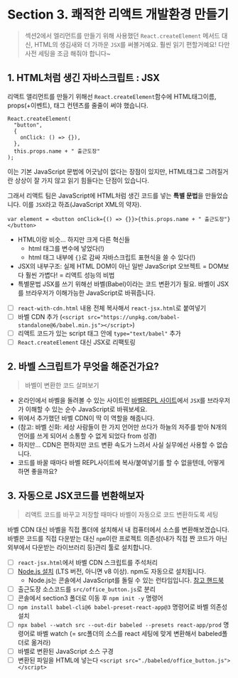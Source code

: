# Section 3. 쾌적한 리액트 개발환경 만들기

> 섹션2에서 엘리먼트를 만들기 위해 사용했던 `React.createElement` 메서드 대신, HTML의 생김새와 더 가까운 `JSX`를 써볼거예요. 훨씬 읽기 편할거예요! 다만 사전 세팅을 조금 해줘야 합니다~

## 1. HTML처럼 생긴 자바스크립트 : JSX

리액트 앨리먼트를 만들기 위해선 `React.createElement`함수에 HTML태그이름, props(+이벤트), 태그 컨텐츠를 줄줄이 써야 했습니다.

```JSX
React.createElement(
  "button",
  {
    onClick: () => {}),
  },
  this.props.name + " 출근도장"
);
```

이는 기본 JavaScript 문법에 어긋남이 없다는 장점이 있지만, HTML태그로 그려질거란 상상이 잘 가지 않고 읽기 힘들다는 단점이 있습니다.

그래서 리액트 팀은 JavaScript에 HTML처럼 생긴 코드를 넣는 **특별 문법**을 만들었습니다. 이를 `JSX`라고 하죠(JavaScript XML의 약자).

```JSX
var element = <button onClick={() => {}}>{this.props.name + " 출근도장"}</button>
```

- HTML이랑 비슷... 하지만 크게 다른 혁신들
  - html 태그를 변수에 넣었다(!)
  - html 태그 내부에 `{}`로 감싸 자바스크립트 표현식을 쓸 수 있다(!)
- JSX의 내부구조: 실제 HTML DOM이 아닌 일반 JavaScript 오브젝트 = DOM보다 훨씬 가볍다! = 리액트 성능의 비법
- 특별문법 JSX를 쓰기 위해선 바벨(Babel)이라는 코드 변환기가 필요. 바벨이 JSX를 브라우저가 이해가능한 JavaScript로 바꿔줍니다.
- [ ] `react-with-cdn.html` 내용 전체 복사해서 `react-jsx.html`로 붙여넣기
- [ ] 바벨 CDN 추가 (`<script src="https://unpkg.com/babel-standalone@6/babel.min.js"></script>`)
- [ ] 리액트 코드가 있는 script 태그 안에 `type="text/babel"` 추가
- [ ] `React.createElement` 대신 JSX로 리팩토링

## 2. 바벨 스크립트가 무엇을 해준건가요?

> 바벨이 변환한 코드 살펴보기

- 온라인에서 바벨을 돌려볼 수 있는 사이트인 [바벨REPL 사이트](https://babeljs.io/repl/#?browsers=defaults%2C%20not%20ie%2011%2C%20not%20ie_mob%2011&build=&builtIns=false&spec=false&loose=false&code_lz=GYVwdgxgLglg9mABAeWMGECmAhEUoIAUADgE5zEDOAlIgN4BQiipmUIpShTziAPACM8BMAD4evRAAlMAG1lx6ZCpQB0YAIYBbTAF8J_APRD8Ccc2oBuBvoYMICSlEQOwUDTDCZSiALyIAEzgIEB03VQBzNgBRWUwwqGwATwBJAMIAcmI8AH1WDWgcgAtvTAyrBgAlTAKoABFkAFlVVjAA725mPlR0LFxTJE0dXwAiQAJxwB7OkcRDUQAaHld3T28GKyA&debug=false&forceAllTransforms=false&shippedProposals=false&circleciRepo=&evaluate=false&fileSize=false&timeTravel=false&sourceType=module&lineWrap=true&presets=react&prettier=false&targets=&version=7.12.12&externalPlugins=)에서 `JSX`를 브라우저가 이해할 수 있는 순수 JavaScript로 바꿔보세요.
- 위에서 추가했던 바벨 CDN이 딱 이 역할을 해줍니다.
- (참고: 바벨 신화: 세상 사람들이 한 가지 언어만 쓰다가 하늘의 저주를 받아 N개의 언어를 쓰게 되어서 소통할 수 없게 되었다 from 성경)
- 하지만... CDN은 편하지만 코드 변환 속도가 느려서 사실 실무에선 사용할 수 없습니다.
- 코드를 바꿀 때마다 바벨 REPL사이트에 복사/붙여넣기를 할 수 없을텐데, 어떻게 하면 좋을까요?

## 3. 자동으로 JSX코드를 변환해보자

> 리액트 코드를 바꾸고 저장할 때마다 바벨이 자동으로 코드 변환하도록 세팅

바벨 CDN 대신 바벨을 직접 폴더에 설치해서 내 컴퓨터에서 소스를 변환해보겠습니다.
바벨은 코드를 직접 다운받는 대신 `npm`이란 프로젝트 의존성(내가 직접 짠 코드가 아닌 외부에서 다운받는 라이브러리 등)관리 툴로 설치합니다.

- [ ] `react-jsx.html`에서 바벨 CDN 스크립트를 주석처리
- [ ] [Node.js 설치](https://nodejs.org/ko/) (LTS 버전, 아니면 v8 이상). npm도 자동으로 설치됩니다.
  - Node.js는 콘솔에서 JavaScript를 돌릴 수 있는 런타임입니다. [참고 핸드북](https://joshua1988.github.io/webpack-guide/build/node-npm.html#node-js%EC%99%80-npm)
- [ ] 출근도장 소스코드를 `src/office_button.js`로 분리
- [ ] 콘솔에서 section3 폴더로 이동 후 `npm init -y` 명령어
- [ ] `npm install babel-cli@6 babel-preset-react-app@3` 명령어로 바벨 의존성 설치
- [ ] `npx babel --watch src --out-dir babeled --presets react-app/prod` 명령어로 바벨 watch (= src폴더의 소스를 react 세팅에 맞게 변환해서 babeled폴더로 옮겨라)
- [ ] 바벨로 변환된 JavaScript 소스 구경
- [ ] 변환된 파일을 HTML에 넣는다 `<script src="./babeled/office_button.js"></script>`
